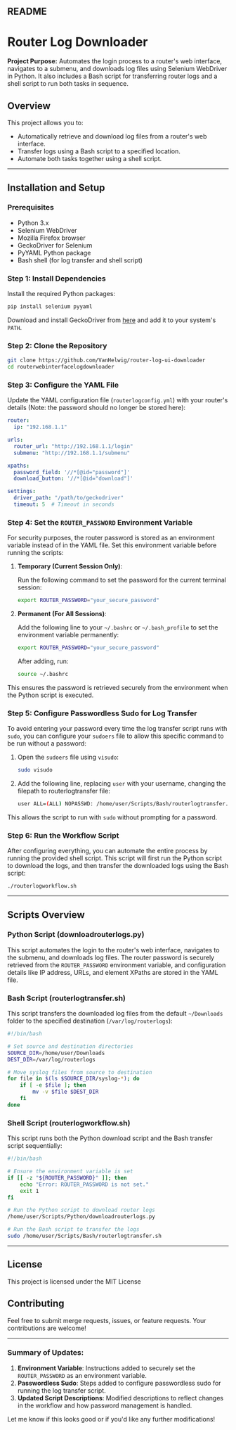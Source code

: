 ## README

# Router Log Downloader

**Project Purpose:** Automates the login process to a router's web interface, navigates to a submenu, and downloads log files using Selenium WebDriver in Python. It also includes a Bash script for transferring router logs and a shell script to run both tasks in sequence.

## Overview

This project allows you to:

- Automatically retrieve and download log files from a router's web interface.
- Transfer logs using a Bash script to a specified location.
- Automate both tasks together using a shell script.

---

## Installation and Setup

### Prerequisites

- Python 3.x
- Selenium WebDriver
- Mozilla Firefox browser
- GeckoDriver for Selenium
- PyYAML Python package
- Bash shell (for log transfer and shell script)

### Step 1: Install Dependencies

Install the required Python packages:

```bash
pip install selenium pyyaml
```

Download and install GeckoDriver from [here](https://github.com/mozilla/geckodriver/releases) and add it to your system's `PATH`.

### Step 2: Clone the Repository

```bash
git clone https://github.com/VanHelwig/router-log-ui-downloader
cd routerwebinterfacelogdownloader
```

### Step 3: Configure the YAML File

Update the YAML configuration file (`routerlogconfig.yml`) with your router's details (Note: the password should no longer be stored here):

```yaml
router:
  ip: "192.168.1.1"

urls:
  router_url: "http://192.168.1.1/login"
  submenu: "http://192.168.1.1/submenu"

xpaths:
  password_field: '//*[@id="password"]'
  download_button: '//*[@id="download"]'

settings:
  driver_path: "/path/to/geckodriver"
  timeout: 5  # Timeout in seconds
```

### Step 4: Set the `ROUTER_PASSWORD` Environment Variable

For security purposes, the router password is stored as an environment variable instead of in the YAML file. Set this environment variable before running the scripts:

1. **Temporary (Current Session Only)**:
   
   Run the following command to set the password for the current terminal session:

   ```bash
   export ROUTER_PASSWORD="your_secure_password"
   ```

2. **Permanent (For All Sessions)**:

   Add the following line to your `~/.bashrc` or `~/.bash_profile` to set the environment variable permanently:

   ```bash
   export ROUTER_PASSWORD="your_secure_password"
   ```

   After adding, run:

   ```bash
   source ~/.bashrc
   ```

This ensures the password is retrieved securely from the environment when the Python script is executed.

### Step 5: Configure Passwordless Sudo for Log Transfer

To avoid entering your password every time the log transfer script runs with `sudo`, you can configure your `sudoers` file to allow this specific command to be run without a password:

1. Open the `sudoers` file using `visudo`:

   ```bash
   sudo visudo
   ```

2. Add the following line, replacing `user` with your username, changing the filepath to routerlogtransfer file:

   ```bash
   user ALL=(ALL) NOPASSWD: /home/user/Scripts/Bash/routerlogtransfer.sh
   ```

This allows the script to run with `sudo` without prompting for a password.

### Step 6: Run the Workflow Script

After configuring everything, you can automate the entire process by running the provided shell script. This script will first run the Python script to download the logs, and then transfer the downloaded logs using the Bash script:

```bash
./routerlogworkflow.sh
```

---

## Scripts Overview

### Python Script (downloadrouterlogs.py)

This script automates the login to the router's web interface, navigates to the submenu, and downloads log files. The router password is securely retrieved from the `ROUTER_PASSWORD` environment variable, and configuration details like IP address, URLs, and element XPaths are stored in the YAML file.

### Bash Script (routerlogtransfer.sh)

This script transfers the downloaded log files from the default `~/Downloads` folder to the specified destination (`/var/log/routerlogs`):

```bash
#!/bin/bash

# Set source and destination directories
SOURCE_DIR=/home/user/Downloads
DEST_DIR=/var/log/routerlogs

# Move syslog files from source to destination
for file in $(ls $SOURCE_DIR/syslog-*); do
    if [ -e $file ]; then
        mv -v $file $DEST_DIR
    fi
done
```

### Shell Script (routerlogworkflow.sh)

This script runs both the Python download script and the Bash transfer script sequentially:

```bash
#!/bin/bash

# Ensure the environment variable is set
if [[ -z "${ROUTER_PASSWORD}" ]]; then
    echo "Error: ROUTER_PASSWORD is not set."
    exit 1
fi

# Run the Python script to download router logs
/home/user/Scripts/Python/downloadrouterlogs.py

# Run the Bash script to transfer the logs
sudo /home/user/Scripts/Bash/routerlogtransfer.sh
```

---

## License

This project is licensed under the MIT License 

## Contributing

Feel free to submit merge requests, issues, or feature requests. Your contributions are welcome!

---

### Summary of Updates:
1. **Environment Variable**: Instructions added to securely set the `ROUTER_PASSWORD` as an environment variable.
2. **Passwordless Sudo**: Steps added to configure passwordless sudo for running the log transfer script.
3. **Updated Script Descriptions**: Modified descriptions to reflect changes in the workflow and how password management is handled.

Let me know if this looks good or if you'd like any further modifications!

